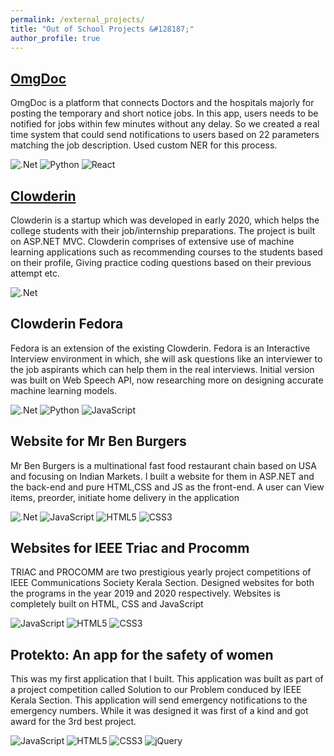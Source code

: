 ```yaml
---
permalink: /external_projects/
title: "Out of School Projects &#128187;"
author_profile: true
---
```


## [OmgDoc](https://omgdoc.in/)

OmgDoc is a platform that connects Doctors and the hospitals majorly for posting the temporary and
short notice jobs. In this app, users needs to be notified for jobs within few minutes without any delay. So we created a real time system that could send notifications to users based on 22 parameters matching the job description. Used custom NER for this process.

![.Net](https://img.shields.io/badge/.NET-5C2D91?style=for-the-badge&logo=.net&logoColor=white) ![Python](https://img.shields.io/badge/python-3670A0?style=for-the-badge&logo=python&logoColor=ffdd54) ![React](https://img.shields.io/badge/react-%2320232a.svg?style=for-the-badge&logo=react&logoColor=%2361DAFB)

## [Clowderin](https://clowderin.com/)

Clowderin is a startup which was developed in early 2020, which helps the college students with their
job/internship preparations. The project is built on ASP.NET MVC. Clowderin comprises of extensive use of machine learning applications such as recommending courses to the students based on their profile, Giving practice coding questions based on their previous attempt etc.

![.Net](https://img.shields.io/badge/.NET-5C2D91?style=for-the-badge&logo=.net&logoColor=white)

## Clowderin Fedora

Fedora is an extension of the existing Clowderin. Fedora is an Interactive Interview environment in which, she will ask questions like an interviewer to the job aspirants which can help them in the real interviews. Initial version was built on Web Speech API, now researching more on designing accurate machine learning models.

![.Net](https://img.shields.io/badge/.NET-5C2D91?style=for-the-badge&logo=.net&logoColor=white) ![Python](https://img.shields.io/badge/python-3670A0?style=for-the-badge&logo=python&logoColor=ffdd54) ![JavaScript](https://img.shields.io/badge/javascript-%23323330.svg?style=for-the-badge&logo=javascript&logoColor=%23F7DF1E)

## Website for Mr Ben Burgers

Mr Ben Burgers is a multinational fast food restaurant chain based on USA and
focusing on Indian Markets. I built a website for them in ASP.NET and the back-end and pure HTML,CSS and JS as
the front-end. A user can View items, preorder, initiate home delivery in the application

![.Net](https://img.shields.io/badge/.NET-5C2D91?style=for-the-badge&logo=.net&logoColor=white) ![JavaScript](https://img.shields.io/badge/javascript-%23323330.svg?style=for-the-badge&logo=javascript&logoColor=%23F7DF1E) ![HTML5](https://img.shields.io/badge/html5-%23E34F26.svg?style=for-the-badge&logo=html5&logoColor=white) ![CSS3](https://img.shields.io/badge/css3-%231572B6.svg?style=for-the-badge&logo=css3&logoColor=white)

## Websites for IEEE Triac and Procomm

TRIAC and PROCOMM are two prestigious yearly project competitions of IEEE Communications Society Kerala Section. Designed websites for both the programs in the year 2019 and 2020 respectively. Websites is completely built on HTML, CSS and JavaScript

![JavaScript](https://img.shields.io/badge/javascript-%23323330.svg?style=for-the-badge&logo=javascript&logoColor=%23F7DF1E) ![HTML5](https://img.shields.io/badge/html5-%23E34F26.svg?style=for-the-badge&logo=html5&logoColor=white) ![CSS3](https://img.shields.io/badge/css3-%231572B6.svg?style=for-the-badge&logo=css3&logoColor=white)

## Protekto: An app for the safety of women

This was my first application that I built. This application was built as
part of a project competition called Solution to our Problem conduced by IEEE Kerala Section. This application will send emergency notifications to the emergency numbers. While it was designed it was first of a kind and got award for the 3rd best project.

![JavaScript](https://img.shields.io/badge/javascript-%23323330.svg?style=for-the-badge&logo=javascript&logoColor=%23F7DF1E) ![HTML5](https://img.shields.io/badge/html5-%23E34F26.svg?style=for-the-badge&logo=html5&logoColor=white) ![CSS3](https://img.shields.io/badge/css3-%231572B6.svg?style=for-the-badge&logo=css3&logoColor=white) ![jQuery](https://img.shields.io/badge/jquery-%230769AD.svg?style=for-the-badge&logo=jquery&logoColor=white)
